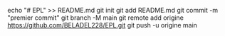echo "# EPL" >> README.md 
git init 
git add README.md 
git commit -m "premier commit" 
git branch -M main 
git remote add origine https://github.com/BELADEL228/EPL.git
 git push -u origine main
